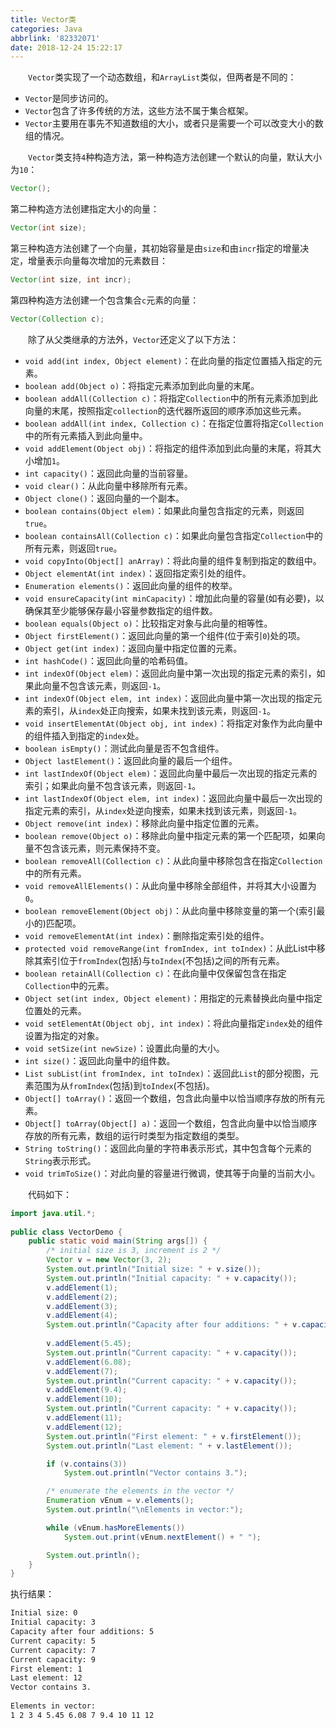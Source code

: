 ```yaml
---
title: Vector类
categories: Java
abbrlink: '82332071'
date: 2018-12-24 15:22:17
---
```

&emsp;&emsp;`Vector`类实现了一个动态数组，和`ArrayList`类似，但两者是不同的：

- `Vector`是同步访问的。
- `Vector`包含了许多传统的方法，这些方法不属于集合框架。
- `Vector`主要用在事先不知道数组的大小，或者只是需要一个可以改变大小的数组的情况。

&emsp;&emsp;`Vector`类支持`4`种构造方法，第一种构造方法创建一个默认的向量，默认大小为`10`：

``` java
Vector();
```

第二种构造方法创建指定大小的向量：

``` java
Vector(int size);
```

第三种构造方法创建了一个向量，其初始容量是由`size`和由`incr`指定的增量决定，增量表示向量每次增加的元素数目：

``` java
Vector(int size, int incr);
```

第四种构造方法创建一个包含集合`c`元素的向量：

``` java
Vector(Collection c);
```

&emsp;&emsp;除了从父类继承的方法外，`Vector`还定义了以下方法：

- `void add(int index, Object element)`：在此向量的指定位置插入指定的元素。
- `boolean add(Object o)`：将指定元素添加到此向量的末尾。
- `boolean addAll(Collection c)`：将指定`Collection`中的所有元素添加到此向量的末尾，按照指定`collection`的迭代器所返回的顺序添加这些元素。
- `boolean addAll(int index, Collection c)`：在指定位置将指定`Collection`中的所有元素插入到此向量中。
- `void addElement(Object obj)`：将指定的组件添加到此向量的末尾，将其大小增加`1`。
- `int capacity()`：返回此向量的当前容量。
- `void clear()`：从此向量中移除所有元素。
- `Object clone()`：返回向量的一个副本。
- `boolean contains(Object elem)`：如果此向量包含指定的元素，则返回`true`。
- `boolean containsAll(Collection c)`：如果此向量包含指定`Collection`中的所有元素，则返回`true`。
- `void copyInto(Object[] anArray)`：将此向量的组件复制到指定的数组中。
- `Object elementAt(int index)`：返回指定索引处的组件。
- `Enumeration elements()`：返回此向量的组件的枚举。
- `void ensureCapacity(int minCapacity)`：增加此向量的容量(如有必要)，以确保其至少能够保存最小容量参数指定的组件数。
- `boolean equals(Object o)`：比较指定对象与此向量的相等性。
- `Object firstElement()`：返回此向量的第一个组件(位于索引`0`)处的项。
- `Object get(int index)`：返回向量中指定位置的元素。
- `int hashCode()`：返回此向量的哈希码值。
- `int indexOf(Object elem)`：返回此向量中第一次出现的指定元素的索引，如果此向量不包含该元素，则返回`-1`。
- `int indexOf(Object elem, int index)`：返回此向量中第一次出现的指定元素的索引，从`index`处正向搜索，如果未找到该元素，则返回`-1`。
- `void insertElementAt(Object obj, int index)`：将指定对象作为此向量中的组件插入到指定的`index`处。
- `boolean isEmpty()`：测试此向量是否不包含组件。
- `Object lastElement()`：返回此向量的最后一个组件。
- `int lastIndexOf(Object elem)`：返回此向量中最后一次出现的指定元素的索引；如果此向量不包含该元素，则返回`-1`。
- `int lastIndexOf(Object elem, int index)`：返回此向量中最后一次出现的指定元素的索引，从`index`处逆向搜索，如果未找到该元素，则返回`-1`。
- `Object remove(int index)`：移除此向量中指定位置的元素。
- `boolean remove(Object o)`：移除此向量中指定元素的第一个匹配项，如果向量不包含该元素，则元素保持不变。
- `boolean removeAll(Collection c)`：从此向量中移除包含在指定`Collection`中的所有元素。
- `void removeAllElements()`：从此向量中移除全部组件，并将其大小设置为`0`。
- `boolean removeElement(Object obj)`：从此向量中移除变量的第一个(索引最小的)匹配项。
- `void removeElementAt(int index)`：删除指定索引处的组件。
- `protected void removeRange(int fromIndex, int toIndex)`：从此List中移除其索引位于`fromIndex`(包括)与`toIndex`(不包括)之间的所有元素。
- `boolean retainAll(Collection c)`：在此向量中仅保留包含在指定`Collection`中的元素。
- `Object set(int index, Object element)`：用指定的元素替换此向量中指定位置处的元素。
- `void setElementAt(Object obj, int index)`：将此向量指定`index`处的组件设置为指定的对象。
- `void setSize(int newSize)`：设置此向量的大小。
- `int size()`：返回此向量中的组件数。
- `List subList(int fromIndex, int toIndex)`：返回此`List`的部分视图，元素范围为从`fromIndex`(包括)到`toIndex`(不包括)。
- `Object[] toArray()`：返回一个数组，包含此向量中以恰当顺序存放的所有元素。
- `Object[] toArray(Object[] a)`：返回一个数组，包含此向量中以恰当顺序存放的所有元素，数组的运行时类型为指定数组的类型。
- `String toString()`：返回此向量的字符串表示形式，其中包含每个元素的`String`表示形式。
- `void trimToSize()`：对此向量的容量进行微调，使其等于向量的当前大小。

&emsp;&emsp;代码如下：

``` java
import java.util.*;
​
public class VectorDemo {
    public static void main(String args[]) {
        /* initial size is 3, increment is 2 */
        Vector v = new Vector(3, 2);
        System.out.println("Initial size: " + v.size());
        System.out.println("Initial capacity: " + v.capacity());
        v.addElement(1);
        v.addElement(2);
        v.addElement(3);
        v.addElement(4);
        System.out.println("Capacity after four additions: " + v.capacity());
​
        v.addElement(5.45);
        System.out.println("Current capacity: " + v.capacity());
        v.addElement(6.08);
        v.addElement(7);
        System.out.println("Current capacity: " + v.capacity());
        v.addElement(9.4);
        v.addElement(10);
        System.out.println("Current capacity: " + v.capacity());
        v.addElement(11);
        v.addElement(12);
        System.out.println("First element: " + v.firstElement());
        System.out.println("Last element: " + v.lastElement());

        if (v.contains(3))
            System.out.println("Vector contains 3.");

        /* enumerate the elements in the vector */
        Enumeration vEnum = v.elements();
        System.out.println("\nElements in vector:");

        while (vEnum.hasMoreElements())
            System.out.print(vEnum.nextElement() + " ");

        System.out.println();
    }
}
```

执行结果：

``` bash
Initial size: 0
Initial capacity: 3
Capacity after four additions: 5
Current capacity: 5
Current capacity: 7
Current capacity: 9
First element: 1
Last element: 12
Vector contains 3.
​
Elements in vector:
1 2 3 4 5.45 6.08 7 9.4 10 11 12
```